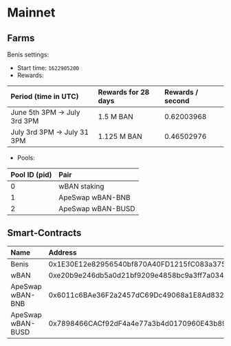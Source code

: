 # Mainnet

## Farms <a id="farms"></a>

Benis settings:

* Start time: `1622905200`
* Rewards:

| Period \(time in UTC\) | Rewards for 28 days | Rewards / second |
| :--- | :--- | :--- |
| June 5th 3PM -&gt; July 3rd 3PM | 1.5 M BAN | 0.62003968 |
| July 3rd 3PM -&gt; July 31 3PM | 1.125 M BAN | 0.46502976 |

* Pools:

| Pool ID \(pid\) | Pair |
| :--- | :--- |
| 0 | wBAN staking |
| 1 | ApeSwap wBAN-BNB |
| 2 | ApeSwap wBAN-BUSD |

## Smart-Contracts <a id="smart-contracts"></a>

| Name | Address |
| :--- | :--- |
| Benis | 0x1E30E12e82956540bf870A40FD1215fC083a3751 |
| wBAN | 0xe20b9e246db5a0d21bf9209e4858bc9a3ff7a034 |
| ApeSwap wBAN-BNB | 0x6011c6BAe36F2a2457dC69Dc49068a1E8Ad832DD |
| ApeSwap wBAN-BUSD | 0x7898466CACf92dF4a4e77a3b4d0170960E43b896 |

